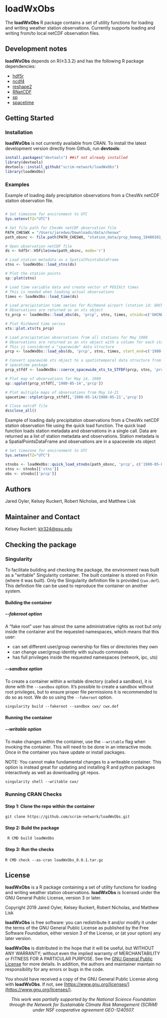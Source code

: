 # loadWxObs

The **loadWxObs** R package contains a set of utility functions for loading and writing weather station observations. Currently supports loading and writing from/to local netCDF observation files.

## Development notes
**loadWxObs**  depends on R(≥3.3.2) and has the following R package dependencies:

* [hdf5r](https://cran.r-project.org/web/packages/hdf5r/index.html)
* [ncdf4](https://cran.r-project.org/web/packages/ncdf4/index.html)
* [reshape2](https://cran.r-project.org/web/packages/reshape2/index.html)
* [RNetCDF](https://cran.r-project.org/web/packages/RNetCDF/index.html)
* [sp](https://cran.r-project.org/web/packages/sp/index.html)
* [spacetime](https://cran.r-project.org/web/packages/spacetime/index.html)

## Getting Started
### Installation

**loadWxObs** is not currently available from CRAN. To install the latest development version directly from Github, run **devtools**:

```R
install.packages("devtools") ##if not already installed
library(devtools)
devtools::install_github("scrim-network/loadWxObs")
library(loadWxObs)
```
### Examples
Example of loading daily precipitation observations from a ChesWx netCDF station observation file.

```r

# Set timezone for environment to UTC
Sys.setenv(TZ="UTC")

# Set file path for ChesWx netCDF observation file
PATH_CHESWX = "/Users/jaredwo/Downloads/data/cheswx"
path_obsnc <- file.path(PATH_CHESWX, "station_data/prcp_homog_19480101_20171231.nc")

# Open observation netCDF file
ds <- hdf5r::H5File$new(path_obsnc, mode='r')

# Load station metadata as a SpatialPointsDataFrame
stns <- loadWxObs::load_stns(ds)

# Plot the station points
sp::plot(stns)

# Load time variable data and create vector of POSIXct times
# This is needed when loading actual observations
times <- loadWxObs::load_time(ds)

# Load precipitation time series for Richmond airport (station id: GHCND_USW00013740)
# Observations are returned as an xts object
ts_prcp <- loadWxObs::load_obs(ds, 'prcp', stns, times, stnids=c('GHCND_USW00013740'))

# Plot Richmond time series
xts::plot.xts(ts_prcp)

# Load precipitation observations from all stations for May 1980
# Observations are returned as an xts object with a column for each station
# This is considered a "spacewide" data structure
prcp <- loadWxObs::load_obs(ds, 'prcp', stns, times, start_end=c('1980-05-01','1980-05-31'))

# Convert spacewide xts object to a spatiotemporal data structure from the
# spacetime package
prcp_stfdf <- loadWxObs::coerce_spacewide_xts_to_STFDF(prcp, stns, 'prcp')

# Plot map of observations for May 14, 1980
sp::spplot(prcp_stfdf[,'1980-05-14','prcp'])

# Plot multiple maps of observations from May 14-21
spacetime::stplot(prcp_stfdf[,'1980-05-14/1980-05-21','prcp'])

# Close netcdf file
ds$close_all()

```

Example of loading daily precipitation observations from a ChesWx netCDF station observation file using the quick load function. The quick load function loads station metadata and observations
in a single call. Data are returned as a list of station metadata and observations. Station metadata is a SpatialPointsDataFrame and observations are in a spacewide xts object

```r
# Set timezone for environment to UTC
Sys.setenv(TZ="UTC")

stnobs <- loadWxObs::quick_load_stnobs(path_obsnc, 'prcp', c('1980-05-01','1980-05-31'))
stns <- stnobs[['stns']]
obs <- stnobs[['prcp']]

```
## Authors

Jared Oyler, Kelsey Ruckert, Robert Nicholas, and Matthew Lisk

## Maintainer and Contact

Kelsey Ruckert: <klr324@psu.edu>

## Checking the package
### Singularity
To facilitate building and checking the package, the environment rwas built as a "writable" Singularity container. The built container is stored on Firkin (where it was built). Only the Singularity definition file is provided (`cwx.def`). This definition file can be used to reproduce the container on another system. 

#### Building the container
##### --fakeroot option
A “fake root” user has almost the same administrative rights as root but only inside the container and the requested namespaces, which means that this user:

* can set different user/group ownership for files or directories they own
* can change user/group identity with su/sudo commands
* has full privileges inside the requested namespaces (network, ipc, uts)

##### --sandbox option
To create a container within a writable directory (called a sandbox), it is done with the `--sandbox` option. It’s possible to create a sandbox without root privileges, but to ensure proper file permissions it is recommended to do so as root. We do so using the `--fakeroot` option. 

```
singularity build --fakeroot --sandbox cwx/ cwx.def
``` 
#### Running the container
##### --writable option
To make changes within the container, use the `--writable` flag when invoking the container. This will need to be done in an interactive mode. Once in the container you have update or install packages. 

NOTE: You cannot make fundamental changes to a writeable container. This option is instead great for updating and installing R and python packages interactively as well as downloading git repos.

```
singularity shell --writable cwx/
``` 

### Running CRAN Checks
#### Step 1: Clone the repo within the container
```
git clone https://github.com/scrim-network/loadWxObs.git
```
#### Step 2: Build the package
```
 R CMD build loadWxObs
```
#### Step 3: Run the checks
```
R CMD check --as-cran loadWxObs_0.0.1.tar.gz
```
## License

**loadWxObs** is a R package containing a set of utility functions for loading and writing weather station observations. **loadWxObs** is licensed under the GNU General Public License, version 3 or later.

Copyright 2019 Jared Oyler, Kelsey Ruckert, Robert Nicholas, and Matthew Lisk

**loadWxObs** is free software: you can redistribute it and/or modify it under the terms of the GNU General Public License as published by the Free Software Foundation, either version 3 of the License, or (at your option) any later version.

**loadWxObs** is distributed in the hope that it will be useful, but WITHOUT ANY WARRANTY; without even the implied warranty of MERCHANTABILITY or FITNESS FOR A PARTICULAR PURPOSE.  See the [GNU General Public License](http://www.gnu.org/licenses/) for more details. In addition, the authors and maintainer maintain no responsibility for any errors or bugs in the code. 

You should have received a copy of the GNU General Public License
    along with **loadWxObs**.  If not, see [https://www.gnu.org/licenses/](https://www.gnu.org/licenses/).

<p align="center"><i>This work was partially supported by the National Science Foundation through the Network for Sustainable Climate Risk Management (SCRiM) under NSF cooperative agreement GEO-1240507.</i></p>
